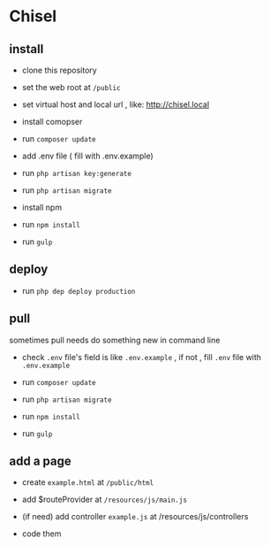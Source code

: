 # Chisel

## install

- clone this repository

- set the web root at `/public`

- set virtual host and local url , like: http://chisel.local

- install comopser

- run `composer update`

- add .env file ( fill with .env.example)

- run `php artisan key:generate`

- run `php artisan migrate`

- install npm

- run `npm install`

- run `gulp`

## deploy

- run `php dep deploy production`

## pull
sometimes pull needs do something new in command line

- check `.env` file's field is like `.env.example` , if not , fill `.env` file with `.env.example`

- run `composer update`

- run `php artisan migrate`

- run `npm install`

- run `gulp`

## add a page

- create `example.html` at `/public/html`

- add $routeProvider at `/resources/js/main.js`

- (if need) add controller `example.js` at /resources/js/controllers

- code them
